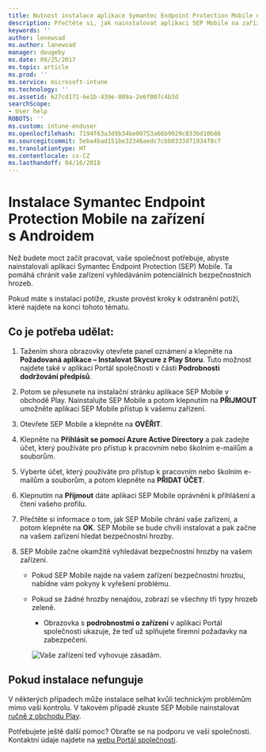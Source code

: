 ```yaml
---
title: Nutnost instalace aplikace Symantec Endpoint Protection Mobile na zařízení s Androidem | Dokumentace Microsoftu
description: Přečtěte si, jak nainstalovat aplikaci SEP Mobile na zařízení s Androidem.
keywords: ''
author: lenewsad
ms.author: lanewsad
manager: dougeby
ms.date: 09/25/2017
ms.topic: article
ms.prod: ''
ms.service: microsoft-intune
ms.technology: ''
ms.assetid: 627cd171-6e1b-439e-809a-2e6f007c4b3d
searchScope:
- User help
ROBOTS: ''
ms.custom: intune-enduser
ms.openlocfilehash: 7194f63a3d9b34be00753a66b9929c033bd10b86
ms.sourcegitcommit: 5eba4bad151be32346aedc7cbb0333d71934f8cf
ms.translationtype: HT
ms.contentlocale: cs-CZ
ms.lasthandoff: 04/16/2018
---
```

# <a name="install-symantec-endpoint-protection-mobile-on-your-android-device"></a>Instalace Symantec Endpoint Protection Mobile na zařízení s Androidem

Než budete moct začít pracovat, vaše společnost potřebuje, abyste nainstalovali aplikaci Symantec Endpoint Protection (SEP) Mobile. Ta pomáhá chránit vaše zařízení vyhledáváním potenciálních bezpečnostních hrozeb.

Pokud máte s instalací potíže, zkuste provést kroky k odstranění potíží, které najdete na konci tohoto tématu.

## <a name="what-you-need-to-do"></a>Co je potřeba udělat:

1. Tažením shora obrazovky otevřete panel oznámení a klepněte na **Požadovaná aplikace – Instalovat Skycure z Play Storu**. Tuto možnost najdete také v aplikaci Portál společnosti v části __Podrobnosti dodržování předpisů__.

2. Potom se přesunete na instalační stránku aplikace SEP Mobile v obchodě Play. Nainstalujte SEP Mobile a potom klepnutím na **PŘIJMOUT** umožněte aplikaci SEP Mobile přístup k vašemu zařízení.

3. Otevřete SEP Mobile a klepněte na **OVĚŘIT**.

4. Klepněte na **Přihlásit se pomocí Azure Active Directory** a pak zadejte účet, který používáte pro přístup k pracovním nebo školním e-mailům a souborům.

5. Vyberte účet, který používáte pro přístup k pracovním nebo školním e-mailům a souborům, a potom klepněte na **PŘIDAT ÚČET**.

6. Klepnutím na **Přijmout** dáte aplikaci SEP Mobile oprávnění k přihlášení a čtení vašeho profilu.

7. Přečtěte si informace o tom, jak SEP Mobile chrání vaše zařízení, a potom klepněte na **OK**. SEP Mobile se bude chvíli instalovat a pak začne na vašem zařízení hledat bezpečnostní hrozby.

8. SEP Mobile začne okamžitě vyhledávat bezpečnostní hrozby na vašem zařízení.

   * Pokud SEP Mobile najde na vašem zařízení bezpečnostní hrozbu, nabídne vám pokyny k vyřešení problému.

   * Pokud se žádné hrozby nenajdou, zobrazí se všechny tři typy hrozeb zeleně.

     * Obrazovka s **podrobnostmi o zařízení** v aplikaci Portál společnosti ukazuje, že teď už splňujete firemní požadavky na zabezpečení.

     ![Vaše zařízení teď vyhovuje zásadám.](./media/mtd-device-now-compliant-android.png)

## <a name="if-the-installation-doesnt-work"></a>Pokud instalace nefunguje

V některých případech může instalace selhat kvůli technickým problémům mimo vaši kontrolu. V takovém případě zkuste SEP Mobile nainstalovat [ručně z obchodu Play](https://play.google.com/store/apps/details?id=com.skycure.skycure).

Potřebujete ještě další pomoc? Obraťte se na podporu ve vaší společnosti. Kontaktní údaje najdete na [webu Portál společnosti](https://portal.manage.microsoft.com#HelpDeskDialog).
